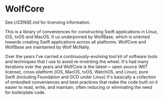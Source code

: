 # WolfCore

See LICENSE.md for licensing information.

This is a library of conveniences for constructing Swift applications in Linux, iOS, tvOS and MacOS. It us underpinned by WolfBase, which is oriented towards creating Swift applications across all platforms. WolfCore and WolfBase are maintained by Wolf McNally.

Over the years I've carried a continuously-evolving tool kit of software tools and techniques that I use to avoid re-inventing the wheel. It's had many iterations over the years and WolfCore is the latest— open source (MIT license), cross-platform (iOS, MacOS, tvOS, WatchOS, and Linux), pure Swift (including Foundation and GCD under Linux) It's basically a collection of embodied conveniences and best practices that make the code built on it easier to read, write, and maintain, often reducing or eliminating the need for boilerplate code.
